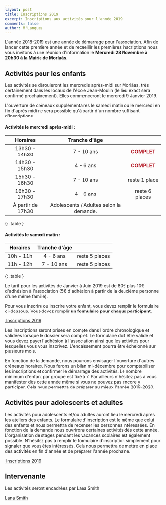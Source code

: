 ```yaml
---
layout: post
title: Inscriptions 2019
excerpt: Inscriptions aux activités pour l'année 2019
comments: false
author: M'Langues
---
```


L'année 2018-2019 est une année de démarrage pour l'association.
Afin de lancer cette première année et de recueillir les premières inscriptions
nous vous invitons à une réunion d'information le **Mercredi 28 Novembre à 20h30
à la Mairie de Morlaàs**.

## Activités pour les enfants

Les activités se dérouleront les mercredis après-midi sur Morlàas, très certainement
dans les locaux de l'école Jean-Moulin (le lieu exact sera confirmé
prochainement). Elles commenceront le mercredi 9 Janvier 2019. 

L'ouverture de créneaux supplémentaires le samedi matin ou le mercredi en fin d'après midi
ne sera possible qu'à partir d'un nombre suffisant d'inscriptions.

#### Activités le mercredi après-midi :

| Horaires | Tranche d'âge |      |
|:--------:|:-------------:|:----:|
| 13h30 - 14h30 | 7 - 10 ans | <span style="color: #B7222E; font-weight:bold;">COMPLET</span> |
| 14h30 - 15h30 | 4 - 6 ans | <span style="color: #B7222E; font-weight:bold;">COMPLET</span> |
| 15h30 - 16h30 | 7 - 10 ans | reste 1 place |
| 16h30 - 17h30 | 4 - 6 ans | reste 6 places |
| À partir de 17h30 | Adolescents / Adultes selon la demande. | |
{: .table }

#### Activités le samedi matin :

| Horaires | Tranche d'âge |      |
|:--------:|:-------------:|:----:|
| 10h - 11h | 4 - 6 ans | reste 5 places |
| 11h - 12h | 7 - 10 ans | reste 5 places |
{: .table }


Le tarif pour les activités de Janvier à Juin 2019 est de 80€ plus 10€ d'adhésion
à l'association (5€ d'adhésion à partir de la deuxième personne d'une même famille).

Pour vous inscrire ou inscrire votre enfant, vous devez remplir le
formulaire ci-dessous. Vous devez remplir **un formulaire pour chaque participant**.

<p>
    <a href="{{ site.baseurl }}/inscriptions " role="button" class="btn btn-lg btn-success" aria-label="Remove">
        <span class="far fa-check-circle" aria-hidden="true"></span>
        &nbsp;Inscriptions 2019
    </a>
</p>

Les inscriptions seront prises en compte dans l'ordre chronologique et validées
lorsque le dossier sera complet. Le formulaire doit
être validé et vous devez payer l'adhésion à l'association ainsi que les activités pour
lesquelles vous vous inscrivez. L'encaissement pourra être échelonné sur plusieurs
mois.

En fonction de la demande, nous pourrons envisager l'ouverture d'autres créneaux
horaires. Nous ferons un bilan mi-décembre pour comptabiliser les inscriptions
et confirmer le démarrage des activités. Le nombre minimum d'enfant par groupe
est fixé à 7. Par ailleurs n'hésitez pas à vous
manifester dès cette année même si vous ne pouvez pas encore y participer.
Cela nous permettra de préparer au mieux l'année 2019-2020.

## Activités pour adolescents et adultes

Les activités pour adolescents et/ou adultes auront lieu le mercredi après les
ateliers des enfants. Le formulaire d'inscription est le même que celui des enfants
et nous permettra de recenser les personnes intéressées. En fonction de la demande
nous ouvrirons certaines activités dès cette année. L'organisation de stages
pendant les vacances scolaires est également possible. N'hésitez pas à remplir le
formulaire d'inscription simplement pour signaler que vous êtes intéressés. Cela
nous permettra de mettre en place des activités en fin d'année et de préparer
l'année prochaine.

<p>
    <a href="{{ site.baseurl }}/inscriptions " role="button" class="btn btn-lg btn-success" aria-label="Remove">
        <span class="far fa-check-circle" aria-hidden="true"></span>
        &nbsp;Inscriptions 2019
    </a>
</p>

## Intervenante

Les activités seront encadrées par Lana Smith

<script type="text/javascript" src="https://platform.linkedin.com/badges/js/profile.js" async defer></script>

<div class="LI-profile-badge"  data-version="v1" data-size="large" data-locale="fr_FR" data-type="horizontal" data-theme="light" data-vanity="lana-smith"><a class="LI-simple-link" href='https://fr.linkedin.com/in/lana-smith?trk=profile-badge'>Lana Smith</a></div>

